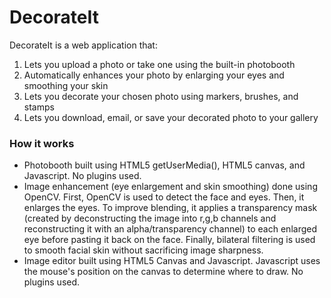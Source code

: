 # DecorateIt

DecorateIt is a web application that:
1. Lets you upload a photo or take one using the built-in photobooth
2. Automatically enhances your photo by enlarging your eyes and smoothing your skin
3. Lets you decorate your chosen photo using markers, brushes, and stamps
4. Lets you download, email, or save your decorated photo to your gallery


### How it works

- Photobooth built using HTML5 getUserMedia(), HTML5 canvas, and Javascript. No plugins used.
- Image enhancement (eye enlargement and skin smoothing) done using OpenCV. First, OpenCV is used to detect the face and eyes. Then, it enlarges the eyes. To improve blending, it applies a transparency mask (created by deconstructing the image into r,g,b channels and reconstructing it with an alpha/transparency channel) to each enlarged eye before pasting it back on the face. Finally, bilateral filtering is used to smooth facial skin without sacrificing image sharpness.
- Image editor built using HTML5 Canvas and Javascript. Javascript uses the mouse's position on the canvas to determine where to draw. No plugins used.

